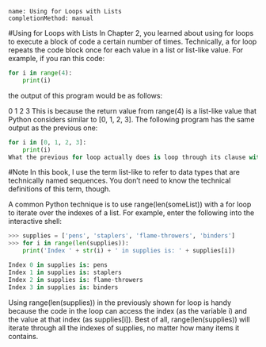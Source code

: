 ```ngMeta
name: Using for Loops with Lists
completionMethod: manual
```
#Using for Loops with Lists
In Chapter 2, you learned about using for loops to execute a block of code a certain number of times. Technically, a for loop repeats the code block once for each value in a list or list-like value. For example, if you ran this code:

```python
for i in range(4):
    print(i)
```
the output of this program would be as follows:


0
1
2
3
This is because the return value from range(4) is a list-like value that Python considers similar to [0, 1, 2, 3]. The following program has the same output as the previous one:

```python
for i in [0, 1, 2, 3]:
    print(i)
What the previous for loop actually does is loop through its clause with the variable i set to a successive value in the [0, 1, 2, 3] list in each iteration.
```

#Note
In this book, I use the term list-like to refer to data types that are technically named sequences. You don’t need to know the technical definitions of this term, though.

A common Python technique is to use range(len(someList)) with a for loop to iterate over the indexes of a list. For example, enter the following into the interactive shell:

```python
>>> supplies = ['pens', 'staplers', 'flame-throwers', 'binders']
>>> for i in range(len(supplies)):
    print('Index ' + str(i) + ' in supplies is: ' + supplies[i])

Index 0 in supplies is: pens
Index 1 in supplies is: staplers
Index 2 in supplies is: flame-throwers
Index 3 in supplies is: binders
```
Using range(len(supplies)) in the previously shown for loop is handy because the code in the loop can access the index (as the variable i) and the value at that index (as supplies[i]). Best of all, range(len(supplies)) will iterate through all the indexes of supplies, no matter how many items it contains.